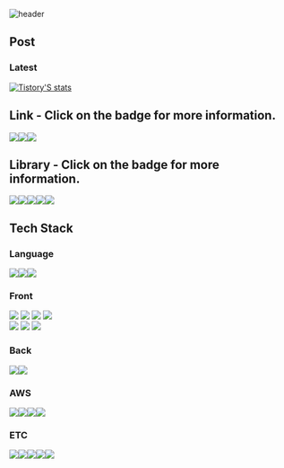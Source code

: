 ![header](https://capsule-render.vercel.app/api?type=waving&color=auto&height=200&section=header&text=Hello,I'm%20Aierse&fontSize=65)

## Post

### Latest

[![Tistory'S stats](https://github-readme-tistory-card.vercel.app/api?name=Aierse)](https://aierse.tistory.com)

## Link - Click on the badge for more information.

<div style="display:flex">
<a href="https://accessible-supernova-c7a.notion.site/7146b8d22aee45488825a58f3e2dbe6d"><img src="https://img.shields.io/badge/Portfolio-000000?logo=Notion&logoColor=white"/></a>
<a href="https://github.com/sponsors/Aierse"><img src="https://img.shields.io/badge/Sponsors-181717?logo=Github&logoColor=white"/></a>
<a href="https://aierse.tistory.com"><img src="https://img.shields.io/badge/Blog-000000?logo=tistory&logoColor=white"/></a>
<!-- <a href="https://aierse.github.io/HTML-handbook"><img src="https://img.shields.io/badge/HTML%20handbook-61DAFB?logo=React&logoColor=white"/></a> -->
</div>

## Library - Click on the badge for more information.

<div style="display:flex">
<a href="https://github.com/Aierse/aierse-between"><img src="https://img.shields.io/badge/Between-자바스크립트%20Between-339933?logo=Node.js&logoColor=white"</a>
<a href="https://github.com/Aierse/vue3-use-pagination"><img src="https://img.shields.io/badge/usePagination-Vue3%20페이지네이션%20훅-4FC08D?logo=Vue.js&logoColor=white"</a>
<a href="https://github.com/Aierse/aierse-date-format"><img src="https://img.shields.io/badge/Date%20Format-Date%20as%20String%20Library-339933?logo=Node.js&logoColor=white"></a>
<a href="https://github.com/Aierse/aierse-json-extend"><img src="https://img.shields.io/badge/JSON%20Extend-Effective%20JSON%20Library-339933?logo=Node.js&logoColor=white"></a>
<a href="https://github.com/Aierse/Paginator.js"><img src="https://img.shields.io/badge/Paginator-페이지네이션%20라이브러리-F7DF1E?logo=JavaScript&logoColor=white"/></a>
</div>

## Tech Stack

### Language

<div style="display:flex">
<img src="https://img.shields.io/badge/JavaScript-F7DF1E?logo=JavaScript&logoColor=white"/>
<img src="https://img.shields.io/badge/TypeScript-skyblue?logo=typescript&logoColor=white"/>
<img src="https://img.shields.io/badge/python-3776AB?logo=python&logoColor=white"/>
</div>

### Front

<div style="display:flex; flex-direction: column;">
  <div>
    <img src="https://img.shields.io/badge/HTML-E34F26?logo=HTML5&logoColor=white"/>
    <img src="https://img.shields.io/badge/CSS-1572B6?logo=CSS3&logoColor=white"/>
    <img src="https://img.shields.io/badge/SCSS-CC6699?logo=SASS&logoColor=white"/>
    <img src="https://img.shields.io/badge/tailwindcss-0F172A?&logo=tailwindcss"/>
  </div>
  <div>
    <img src="https://img.shields.io/badge/VueJS-4FC08D?logo=Vue.js&logoColor=white"/>
    <img src="https://img.shields.io/badge/ReactJS-61DAFB?logo=React&logoColor=white"/>
    <img src="https://img.shields.io/badge/NextJS-171717?logo=Next.js&logoColor=white"/>
  </div>
</div>

### Back

<div style="display:flex">
<img src="https://img.shields.io/badge/NestJS-E0234E?logo=NestJS&logoColor=white"/>
<img src="https://img.shields.io/badge/Django-092E20?logo=Django&logoColor=white"/>
</div>

### AWS

<div style="display:flex">
<img src="https://img.shields.io/badge/Amazon%20EC2-FF9900?logo=Amazon%20EC2&logoColor=white"/>
<img src="https://img.shields.io/badge/AWS%20Lambda-FF9900?logo=AWSLambda&logoColor=white"/>
<img src="https://img.shields.io/badge/AWS%20S3-569A31?logo=AmazonS3&logoColor=white"/>
<img src="https://img.shields.io/badge/AWS%20DynamoDB-4053D6?logo=AmazonDynamodb&logoColor=white"/>
</div>

### ETC

<div style="display:flex">
<img src="https://img.shields.io/badge/Github-181717?logo=Github&logoColor=white"/>
<img src="https://img.shields.io/badge/Github%20Actions-2088FF?logo=GithubActions&logoColor=white"/>
<img src="https://img.shields.io/badge/Notion-000000?logo=Notion&logoColor=white"/>
<img src="https://img.shields.io/badge/Slack-4A154B?logo=Slack&logoColor=white"/>
<img src="https://img.shields.io/badge/Chrome%20Extension-4285F4?logo=googlechrome&logoColor=white"/>
</div>